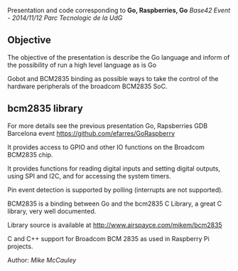 
Presentation and code corresponding to 
**Go, Raspberries, Go**
*Base42 Event - 2014/11/12 Parc Tecnologic de la UdG*

## Objective
The objective of the presentation is describe the Go language and inform of the possibility of run a high level language as is Go 

Gobot and BCM2835 binding as possible ways to take the control of the hardware peripherals of the broadcom BCM2835 SoC.


## bcm2835 library

For more details see the previous presentation Go, Rapsberries GDB Barcelona event https://github.com/efarres/GoRaspberry

It provides access to GPIO and other IO functions on the Broadcom BCM2835 chip.

It provides functions for reading digital inputs and setting digital outputs, using SPI and I2C, and for accessing the system timers.

Pin event detection is supported by polling (interrupts are not supported).

BCM2835 is a binding between Go and the bcm2835 C Library, a great C library, very well documented. 

Library source is available at http://www.airspayce.com/mikem/bcm2835

C and C++ support for Broadcom BCM 2835 as used in Raspberry Pi projects.

Author: *Mike McCauley*
